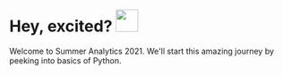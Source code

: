 # Hey, excited? <img wdith="40" height="40" src="https://user-images.githubusercontent.com/53052899/122548039-7aba7a80-d04e-11eb-87c7-485350ec04b9.png">
<p>
Welcome to Summer Analytics 2021.
We'll start this amazing journey by peeking into basics of Python.
</p>
